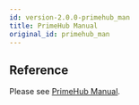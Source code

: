 ```yaml
---
id: version-2.0.0-primehub_man
title: PrimeHub Manual
original_id: primehub_man
---
```


## Reference
Please see [PrimeHub Manual](https://infuseai.zendesk.com/hc/en-us/sections/360004484532-PrimeHub-Manual). 
